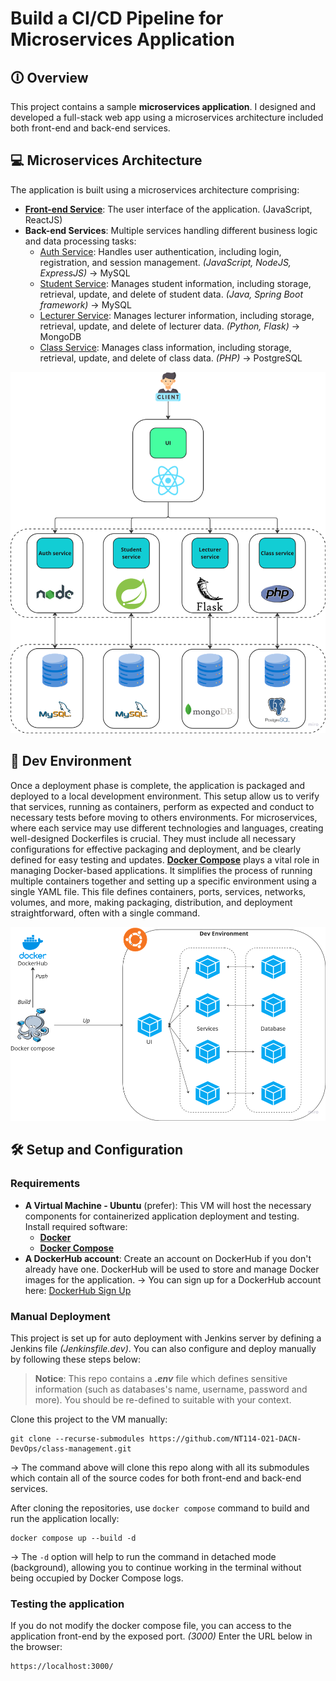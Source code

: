# Build a CI/CD Pipeline for Microservices Application

## 🛈 Overview

This project contains a sample **microservices application**. I designed and developed a full-stack web app using a microservices architecture included both front-end and back-end services.

## 💻 Microservices Architecture

The application is built using a microservices architecture comprising:
- [**Front-end Service**](https://github.com/th1enlm02/class-management-FE): The user interface of the application. (JavaScript, ReactJS)
- **Back-end Services**: Multiple services handling different business logic and data processing tasks:
    + [Auth Service](https://github.com/th1enlm02/class-management-auth-service): Handles user authentication, including login, registration, and session management. _(JavaScript, NodeJS, ExpressJS)_ → MySQL
    + [Student Service](https://github.com/th1enlm02/class-management-student-service): Manages student information, including storage, retrieval, update, and delete of student data. _(Java, Spring Boot framework)_ → MySQL
    + [Lecturer Service](https://github.com/th1enlm02/class-management-lecturer-service): Manages lecturer information, including storage, retrieval, update, and delete of lecturer data. _(Python, Flask)_ → MongoDB
    + [Class Service](https://github.com/th1enlm02/class-management-class-service): Manages class information, including storage, retrieval, update, and delete of class data. _(PHP)_ → PostgreSQL

<p align="center">
    <img src="./images/microservices-architecture.png" alt="Microservice Architecture">
</p>

## 🤖 Dev Environment

Once a deployment phase is complete, the application is packaged and deployed to a local development environment. This setup allow us to verify that services, running as containers, perform as expected and conduct to necessary tests before moving to others environments.
For microservices, where each service may use different technologies and languages, creating well-designed Dockerfiles is crucial. They must include all necessary configurations for effective packaging and deployment, and be clearly defined for easy testing and updates.
[**Docker Compose**](https://docs.docker.com/compose/ "Docker Compose") plays a vital role in managing Docker-based applications. It simplifies the process of running multiple containers together and setting up a specific environment using a single YAML file. This file defines containers, ports, services, networks, volumes, and more, making packaging, distribution, and deployment straightforward, often with a single command.

<p align="center">
    <img src="./images/dev-environment.png" alt="Dev Environment">
</p>

## 🛠 Setup and Configuration

### Requirements

- **A Virtual Machine - Ubuntu** (prefer): This VM will host the necessary components for containerized application deployment and testing. Install required software:
    - [**Docker**](https://docs.docker.com/engine/install/ubuntu/)
    - [**Docker Compose**](https://docs.docker.com/compose/install/linux/)
- **A DockerHub account**: Create an account on DockerHub if you don't already have one. DockerHub will be used to store and manage Docker images for the application.
→ You can sign up for a DockerHub account here: [DockerHub Sign Up](https://hub.docker.com/signup)

### Manual Deployment

This project is set up for auto deployment with Jenkins server by defining a Jenkins file _(Jenkinsfile.dev)_. You can also configure and deploy manually by following these steps below:

> **Notice**: This repo contains a **_.env_** file which defines sensitive information (such as databases's name, username, password and more). You should be re-defined to suitable with your context.

Clone this project to the VM manually:
```
git clone --recurse-submodules https://github.com/NT114-O21-DACN-DevOps/class-management.git
```
→ The command above will clone this repo along with all its submodules which contain all of the source codes for both front-end and back-end services.

After cloning the repositories, use `docker compose` command to build and run the application locally:
```
docker compose up --build -d
```

→ The `-d` option will help to run the command in detached mode (background), allowing you to continue working in the terminal without being occupied by Docker Compose logs.

### Testing the application

If you do not modify the docker compose file, you can access to the application front-end by the exposed port. _(3000)_
Enter the URL below in the browser:

```
https://localhost:3000/
```
